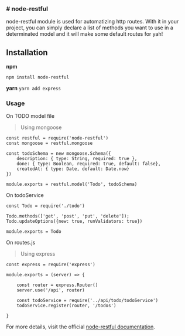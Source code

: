 ### # node-restful

node-restful module is used for automatizing http routes. With it in your project, you can simply declare a list of methods you want to use in a determinated model and it will make some default routes for yah!

## Installation

**npm**

```npm install node-restful```

**yarn** 
```yarn add express```

### Usage

On TODO model file

> Using mongoose

```
const restful = require('node-restful')
const mongoose = restful.mongoose

const todoSchema = new mongoose.Schema({
    description: { type: String, required: true },
    done: { type: Boolean, required: true, default: false},
    createdAt: { type: Date, default: Date.now}
})

module.exports = restful.model('Todo', todoSchema)

```

On todoService

```
const Todo = require('./todo')

Todo.methods(['get', 'post', 'put', 'delete']);
Todo.updateOptions({new: true, runValidators: true})

module.exports = Todo

```

On routes.js

> Using express

```
const express = require('express')

module.exports = (server) => {

    const router = express.Router()
    server.use('/api', router)

    const todoService = require('../api/todo/todoService')
    todoService.register(router, '/todos')
    
}

```

For more details, visit the official  [node-restful documentation](https://github.com/baugarten/node-restful).